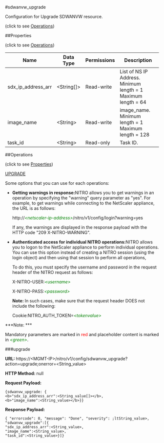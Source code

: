 #sdwanvw_upgrade



Configuration for Upgrade SDWANVW resource.

<span>(click to see [Operations](#operations))</span>



##Properties 

<span>(click to see [Operations](#operations))</span>





<table><thead><tr><th>Name</th><th>Data Type</th><th>Permissions</th><th>Description</th></tr></thead><tbody><tr><td>sdx_ip_address_arr</td><td>&lt;String[]></td><td>Read-write</td><td>List of NS IP Address.<br>Minimum length = 1<br>Maximum length = 64</td></tr><tr><td>image_name</td><td>&lt;String></td><td>Read-write</td><td>image_name.<br>Minimum length = 1<br>Maximum length = 128</td></tr><tr><td>task_id</td><td>&lt;String></td><td>Read-only</td><td>Task ID.</td></tr></tbody></table>

##Operations 

<span>(click to see [Properties](#properties))</span>





[UPGRADE](#up)





Some options that you can use for each operations:

<ul><li><p><b>Getting warnings in response:</b>NITRO allows you to get warnings in an operation by specifying the "warning" query parameter as "yes". For example, to get warnings while connecting to the NetScaler appliance, the URL is as follows:</p><p>http://<span style="color:green;font-style:italic;">&lt;netscaler-ip-address&gt;</span>/nitro/v1/config/login?warning=yes</p><p>If any, the warnings are displayed in the response payload with the HTTP code "209 X-NITRO-WARNING".</p></li><li><p><b>Authenticated access for individual NITRO operations:</b>NITRO allows you to logon to the NetScaler appliance to perform individual operations. You can use this option instead of creating a NITRO session (using the login object) and then using that session to perform all operations,</p><p>To do this, you must specify the username and password in the request header of the NITRO request as follows:</p><p>X-NITRO-USER:<span style="color:green;font-style:italic;">&lt;username&gt;</span></p><p>X-NITRO-PASS:<span style="color:green;font-style:italic;">&lt;password&gt;</span></p><p><b>Note: </b>In such cases, make sure that the request header DOES not include the following:</p><p>Cookie:NITRO_AUTH_TOKEN=<span style="color:green;font-style:italic;">&lt;tokenvalue&gt;</span></p></li></ul>







***Note: *** 

Mandatory parameters are marked in <span style="color:#FF0000;">red</span> and placeholder content is marked in <span style="color:green;font-style:italic">&lt;green&gt;</span>.



###upgrade







<b>URL: </b>https://&lt;MGMT-IP&gt;/nitro/v1/config/sdwanvw_upgrade?action=upgrade;onerror=&lt;String_value&gt;

<b>HTTP Method: </b>null

<b>Request Payload: </b>
```
{sdwanvw_upgrade: {
<b>"sdx_ip_address_arr":<String_value[]></b>,
<b>"image_name":<String_value></b>}}
```

<b>Response Payload: </b>
```
{ "errorcode": 0, "message": "Done", "severity": ;ltString_value>, "sdwanvw_upgrade":[{
"sdx_ip_address_arr":<String_value>,
"image_name":<String_value>,
"task_id":<String_value>}]}
```







